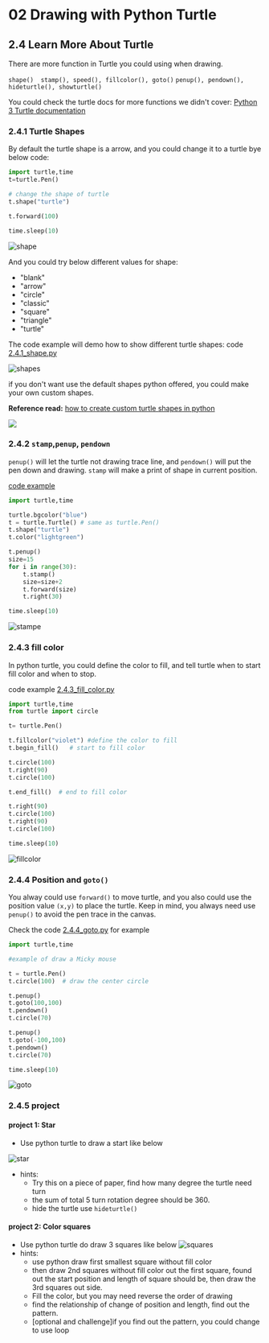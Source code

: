 # 02 Drawing with Python Turtle

## 2.4 Learn More About Turtle

There are more function in Turtle you could using when drawing.

`shape()  stamp(), speed(), fillcolor(), goto()`
`penup(), pendown(), hideturtle(), showturtle() `

You could check the turtle docs for more functions we didn't cover:
[Python 3 Turtle documentation](https://docs.python.org/3/library/turtle.html)

### 2.4.1 Turtle Shapes

By default the turtle shape is a arrow, and you could change it to a turtle bye below code:

```python
import turtle,time
t=turtle.Pen()

# change the shape of turtle
t.shape("turtle")

t.forward(100)

time.sleep(10)
```

![shape](./02.4.1_shape_1.png)

And you could try below different values for shape:

- "blank"
- "arrow"
- "circle"
- "classic"
- "square"
- "triangle"
- "turtle"

The code example will demo how to show different turtle shapes: code [2.4.1_shape.py](./codes/2.4.1_shape.py)

![shapes](./02.4.1_shape_2.png)

if you don't want use the default shapes python offered, you could make your own custom shapes.

**Reference read:** [how to create custom turtle shapes in python](https://www.geeksforgeeks.org/how-to-create-custom-turtle-shapes-in-python/)

![](https://media.geeksforgeeks.org/wp-content/uploads/20200728172851/Screenshot-2020-07-27-at-8.36.00-PM-300x290.png)

### 2.4.2 `stamp`,`penup`, `pendown`

`penup()` will let the turtle not drawing trace line,  and `pendown()` will put the pen down and drawing.
`stamp` will make a print of shape in current position.

[code example](./codes/2.4.2_stamp.py)

```python
import turtle,time

turtle.bgcolor("blue")
t = turtle.Turtle() # same as turtle.Pen()
t.shape("turtle")
t.color("lightgreen")

t.penup()
size=15
for i in range(30):
    t.stamp()
    size=size+2
    t.forward(size)
    t.right(30)

time.sleep(10)
```

![stampe](./02.4.2_stamp.png)


### 2.4.3 fill color

In python turtle, you could define the color to fill, and tell turtle when to start fill color and when to stop.

code example [2.4.3_fill_color.py](./codes/2.4.3_fill_color.py)

```python
import turtle,time
from turtle import circle

t= turtle.Pen()

t.fillcolor("violet") #define the color to fill
t.begin_fill()   # start to fill color

t.circle(100)
t.right(90)
t.circle(100)

t.end_fill()  # end to fill color

t.right(90)
t.circle(100)
t.right(90)
t.circle(100)

time.sleep(10)
```

![fillcolor](./2.4.3_fill_color.png)

### 2.4.4  Position and `goto()`

You alway could use `forward()` to move turtle, and you also could use the position value `(x,y)` to place the turtle.
Keep in mind, you always need use `penup()` to avoid the pen trace in the canvas.

Check the code [2.4.4_goto.py](./codes/2.4.4_goto.py) for example

```python
import turtle,time

#example of draw a Micky mouse

t = turtle.Pen()
t.circle(100)  # draw the center circle

t.penup()
t.goto(100,100) 
t.pendown()
t.circle(70)

t.penup()
t.goto(-100,100)
t.pendown()
t.circle(70)

time.sleep(10)
```

![goto](2.4.4_goto.png)

### 2.4.5 project

#### project 1: Star

- Use python turtle to draw a start like below

![star](2.4.5_star.png)

- hints:
  - Try this on a piece of paper, find how many degree the turtle need turn
  - the sum of total 5 turn rotation degree should be 360.  
  - hide the turtle use `hideturtle()`

#### project 2: Color squares

- Use python turtle do draw 3 squares like below
![squares](2.4.5._squares.png)
- hints:
  - use python draw first smallest square without fill color
  - then draw 2nd squares without fill color out the first square, found out the start position and length of square should be, then draw the 3rd squares out side.
  - Fill the color, but you may need reverse the order of drawing
  - find the relationship of change of position and length, find out the pattern.
  - [optional and challenge]if you find out the pattern, you could change to use loop
